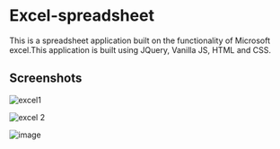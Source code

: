 # Excel-spreadsheet
This is a spreadsheet application built on the functionality of Microsoft excel.This application is built using JQuery, Vanilla JS, HTML and CSS.


<h2>Screenshots</h2>

![excel1](https://user-images.githubusercontent.com/65944388/122007331-746d9980-cdd5-11eb-87c1-6490fd0f3394.PNG)


![excel 2](https://user-images.githubusercontent.com/65944388/122007453-923afe80-cdd5-11eb-86d4-578cb34373a6.PNG)


![image](https://user-images.githubusercontent.com/65944388/122007861-0b3a5600-cdd6-11eb-8261-83a01daa0715.png)

